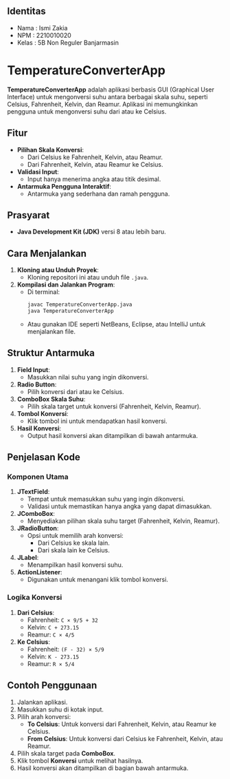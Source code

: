 ## Identitas
- Nama  : Ismi Zakia
- NPM  : 2210010020
- Kelas  : 5B Non Reguler Banjarmasin
  
# TemperatureConverterApp

**TemperatureConverterApp** adalah aplikasi berbasis GUI (Graphical User Interface) untuk mengonversi suhu antara berbagai skala suhu, seperti Celsius, Fahrenheit, Kelvin, dan Reamur. Aplikasi ini memungkinkan pengguna untuk mengonversi suhu dari atau ke Celsius.

## Fitur

- **Pilihan Skala Konversi**:
  - Dari Celsius ke Fahrenheit, Kelvin, atau Reamur.
  - Dari Fahrenheit, Kelvin, atau Reamur ke Celsius.
- **Validasi Input**:
  - Input hanya menerima angka atau titik desimal.
- **Antarmuka Pengguna Interaktif**:
  - Antarmuka yang sederhana dan ramah pengguna.

## Prasyarat

- **Java Development Kit (JDK)** versi 8 atau lebih baru.

## Cara Menjalankan

1. **Kloning atau Unduh Proyek**:
   - Kloning repositori ini atau unduh file `.java`.
2. **Kompilasi dan Jalankan Program**:
   - Di terminal:
     ```bash
     javac TemperatureConverterApp.java
     java TemperatureConverterApp
     ```
   - Atau gunakan IDE seperti NetBeans, Eclipse, atau IntelliJ untuk menjalankan file.

## Struktur Antarmuka

1. **Field Input**:
   - Masukkan nilai suhu yang ingin dikonversi.
2. **Radio Button**:
   - Pilih konversi dari atau ke Celsius.
3. **ComboBox Skala Suhu**:
   - Pilih skala target untuk konversi (Fahrenheit, Kelvin, Reamur).
4. **Tombol Konversi**:
   - Klik tombol ini untuk mendapatkan hasil konversi.
5. **Hasil Konversi**:
   - Output hasil konversi akan ditampilkan di bawah antarmuka.

## Penjelasan Kode

### Komponen Utama
1. **JTextField**:
   - Tempat untuk memasukkan suhu yang ingin dikonversi.
   - Validasi untuk memastikan hanya angka yang dapat dimasukkan.
2. **JComboBox**:
   - Menyediakan pilihan skala suhu target (Fahrenheit, Kelvin, Reamur).
3. **JRadioButton**:
   - Opsi untuk memilih arah konversi:
     - Dari Celsius ke skala lain.
     - Dari skala lain ke Celsius.
4. **JLabel**:
   - Menampilkan hasil konversi suhu.
5. **ActionListener**:
   - Digunakan untuk menangani klik tombol konversi.

### Logika Konversi
1. **Dari Celsius**:
   - Fahrenheit: `C × 9/5 + 32`
   - Kelvin: `C + 273.15`
   - Reamur: `C × 4/5`
2. **Ke Celsius**:
   - Fahrenheit: `(F - 32) × 5/9`
   - Kelvin: `K - 273.15`
   - Reamur: `R × 5/4`

## Contoh Penggunaan

1. Jalankan aplikasi.
2. Masukkan suhu di kotak input.
3. Pilih arah konversi:
   - **To Celsius**: Untuk konversi dari Fahrenheit, Kelvin, atau Reamur ke Celsius.
   - **From Celsius**: Untuk konversi dari Celsius ke Fahrenheit, Kelvin, atau Reamur.
4. Pilih skala target pada **ComboBox**.
5. Klik tombol **Konversi** untuk melihat hasilnya.
6. Hasil konversi akan ditampilkan di bagian bawah antarmuka.
